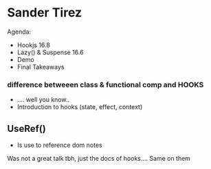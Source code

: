 # Sander Tirez

Agenda:

- Hookjs 16.8
- Lazy() & Suspense 16.6
- Demo
- Final Takeaways

### difference betweeen class & functional comp and HOOKS

- .... well you know..
- Introduction to hooks (state, effect, context)

## UseRef()

- Is use to reference dom notes

Was not a great talk tbh, just the docs of hooks.... Same on them
